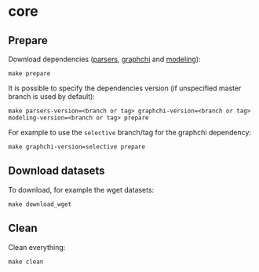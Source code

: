 # core

## Prepare

Download dependencies ([parsers](https://github.com/crimson-unicorn/parsers), [graphchi](https://github.com/crimson-unicorn/graphchi-cpp) and [modeling](https://github.com/crimson-unicorn/modeling)):
```
make prepare
```

It is possible to specify the dependencies version (if unspecified master branch is used by default):
```
make parsers-version=<branch or tag> graphchi-version=<branch or tag> modeling-version=<branch or tag> prepare
```

For example to use the `selective` branch/tag for the graphchi dependency:
```
make graphchi-version=selective prepare
```

## Download datasets

To download, for example the wget datasets:
```
make download_wget
```

## Clean

Clean everything:
```
make clean
```
